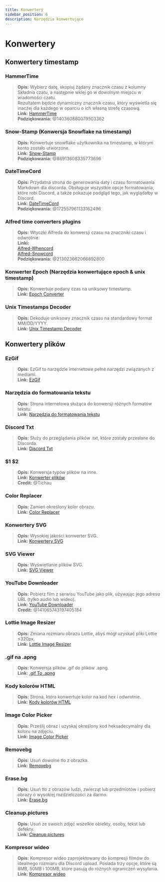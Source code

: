 ```yaml
---
title: Konwertery
sidebar_position: 6
description: Narzędzia konwertujące
---
```


# Konwertery
## Konwertery timestamp
### HammerTime
> __Opis:__ Wybierz datę, skopiuj żądany znacznik czasu z kolumny Składnia czatu, a następnie wklej go w dowolnym miejscu w wiadomości czatu.   <br/>
Rezultatem będzie dynamiczny znacznik czasu, który wyświetla się inaczej dla każdego w oparciu o ich własną strefę czasową.   <br/>
__Link:__ [HammerTime](https://hammertime.djdavid98.art/)   <br/>
__Podziękowania:__ @140360880079503362

### Snow-Stamp (Konwersja Snowflake na timestamp) 
> __Opis:__ Konwertuje snowflake użytkownika na timestamp, w którym konto zostało utworzone.   <br/>
__Link:__ [Snow-Stamp](https://snowsta.mp/)   <br/>
__Podziękowania:__ @86913608335773696

### DateTimeCord 
> __Opis:__ Przydatna strona do generowania daty i czasu formatowania Markdown dla discorda. Obsługuje wszystkie opcje formatowania, które robi Discord, a także pokazuje podgląd tego, jak wyglądałby w Discord.   <br/>
__Link:__ [DateTimeCord](https://datetimecord.rauf.wtf/)  <br/>
__Podziękowania:__ @172557961133162496

### Alfred time converters plugins
> __Opis:__ Wtyczki Alfreda do konwersji czasu na znaczniki czasu i odwrotnie.   <br/>
__Linki:__   <br/>
[Alfred-Whencord](https://github.com/HilbertGilbertson/alfred-whencord)   <br/>
[Alfred-Snowcord](https://github.com/HilbertGilbertson/alfred-snowcord)   <br/>
__Podziękowania:__ @213023662066892800

### Konwerter Epoch (Narzędzia konwertujące epoch & unix timestamp)
> __Opis:__ Konwertuje podany czas na uniksowy timestamp.   <br/>
__Link:__ [Epoch Converter](https://www.epochconverter.com/) 

### Unix Timestamps Decoder
> __Opis:__ Dekoduje uniksowy znacznik czasu na standardowy format MM/DD/YYYY.   <br/>
__Link:__ [Unix Timestamp Decoder](https://www.unixtimestamp.com/)

## Konwertery plików 

### EzGif
> __Opis:__ EzGif to narzędzie internetowe pełne narzędzi związanych z mediami.  <br/>
__Link:__ [EzGif](https://ezgif.com)

### Narzędzia do formatowania tekstu
> __Opis:__ Strona internetowa służąca do konwersji różnych formatów tekstu.   <br/>
__Link:__ [Narzędzia do formatowania tekstu](http://www.unit-conversion.info/texttools/)

### Discord Txt
> __Opis:__ Służy do przeglądania plików .txt, które zostały przesłane do Discorda.   <br/>
__Link:__ [Discord Txt](https://txt.discord.website/)

### $1 $2
> __Opis:__ Konwersja typów plików na inne.   <br/>
__Link:__ [Konwerter plików](https://github.com/Tichau/FileConverter)   <br/>
__Credit:__ @Tichau

### Color Replacer
> __Opis:__ Zamień określony kolor obrazu.  <br/>
__Link:__ [Color Replacer](https://www2.lunapic.com/editor/?action=replace-color)

### Konwertery SVG
> __Opis:__ Wysokiej jakości konwerter SVG.  <br/>
__Link:__ [Konwertery SVG](https://picsvg.com/)

### SVG Viewer
> __Opis:__ Wyświetlanie plików SVG.   <br/>
__Link:__ [SVG Viewer](https://www.svgviewer.dev/)

### YouTube Downloader
> __Opis:__ Pobierz film z serwisu YouTube jako plik, używając jego adresu URL (tylko audio lub wideo). <br/>
__Link:__ [YouTube Downloader](http://youtube.tpcstld.me/) <br/>
__Credit:__ @141065743197405184

### Lottie Image Resizer
> __Opis:__ Zmiana rozmiaru obrazu Lottie, abyś mógł uzyskać pliki Lottie ≤320px.   <br/>
__Link:__ [Lottie Image Resizer](https://lottieresizer.tech/)

### .gif na .apng
> __Opis:__ Konwersja plików .gif do plików .apng.   <br/>
__Link:__ [.gif To .apng](https://www.freeconvert.com/convert/gif-to-apng)

### Kody kolorów HTML
> __Opis:__ Strona, która konwertuje kolor na kod hex i odwrotnie.   <br/>
__Link:__ [Kody kolorów HTML](https://htmlcolorcodes.com/)

### Image Color Picker
> __Opis:__ Prześlij obraz i uzyskaj określony kod heksadecymalny dla koloru na zdjęciu.   <br/>
__Link:__ [Image Color Picker](https://imagecolorpicker.com/)

### Removebg
 > __Opis:__ Usuń dowolne tło z obrazka.   <br/>
 __Link:__ [Removebg](https://www.remove.bg/upload)

### Erase.bg
> __Opis:__ Usuń tło z obrazów ludzi, zwierząt lub przedmiotów i pobierz obrazy o wysokiej rozdzielczości za darmo.   <br/>
__Link:__ [Erase.bg](https://www.erase.bg/)

### Cleanup.pictures
> __Opis:__ Usuń ze swoich zdjęć wszelkie obiekty, osoby, tekst lub defekty.   <br/>
__Link:__ [Cleanup.pictures](https://cleanup.pictures/)

### Kompresor wideo
> __Opis:__ Kompresor wideo zaprojektowany do kompresji filmów do idealnego rozmiaru dla Discord upload. Posiada trzy opcje, które są 8MB, 50MB i 100MB, które pasują do różnych ograniczeń wysyłania.   <br/>
__Link:__ [Kompresor wideo](https://8mb.video/)
